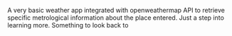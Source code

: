 A very basic weather app integrated with openweathermap API to retrieve specific metrological information about the place entered.
Just a step into learning more. Something to look back to
